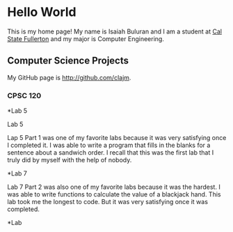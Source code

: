 # Hello World

This is my home page! My name is Isaiah Buluran and I am a student at [Cal State Fullerton](http://www.fullerton.edu/) and my major is Computer Engineering.

## Computer Science Projects

My GitHub page is http://github.com/clajm.

### CPSC 120

*Lab 5

Lab 5

Lap 5 Part 1 was one of my favorite labs because it was very satisfying once I completed it. I was able to write a program that fills in the blanks for a sentence about a sandwich order. I recall that this was the first lab that I truly did by myself with the help of nobody.

*Lab 7

Lab 7 Part 2 was also one of my favorite labs because it was the hardest. I was able to write functions to calculate the value of a blackjack hand. This lab took me the longest to code. But it was very satisfying once it was completed.

*Lab 